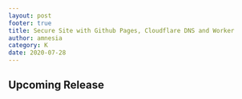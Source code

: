 ```yaml
---
layout: post
footer: true
title: Secure Site with Github Pages, Cloudflare DNS and Worker
author: amnesia
category: K
date: 2020-07-28
---
```


## Upcoming Release
<p class="encrypted" id="unoeahKRXNOFbUhAkw21RQ3rnsLkgcOXdfD2q6udRZit6ShziN4bdX"></p>
